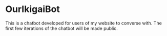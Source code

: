 # OurIkigaiBot
This is a chatbot developed for users of my website to converse with. The first few iterations of the chatbot will be made public.

